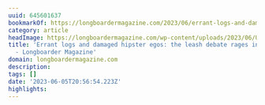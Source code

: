 ```yaml
---
uuid: 645601637
bookmarkOf: https://longboardermagazine.com/2023/06/errant-logs-and-damaged-hipster-egos-the-leash-debate-rages-in-byron-bay/
category: article
headImage: https://longboardermagazine.com/wp-content/uploads/2023/06/Untitled-design-2-1024x512.png
title: 'Errant logs and damaged hipster egos: the leash debate rages in Byron Bay
  - Longboarder Magazine'
domain: longboardermagazine.com
description: 
tags: []
date: '2023-06-05T20:56:54.223Z'
highlights: 
---
```




